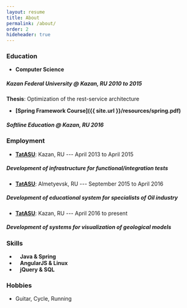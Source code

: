 ```yaml
---
layout: resume
title: About
permalink: /about/
order: 2
hideheader: true
---
```


### Education

+ **Computer Science**  
##### Kazan Federal University @ Kazan, RU 2010 to 2015  
**Thesis**: Optimization of the rest-service architecture
+ **[Spring Framework Course]({{ site.url }}/resources/spring.pdf)**  
##### Softline Education @ Kazan, RU 2016

### Employment

+ **[TatASU][tatasu-link]**: Kazan, RU --- April 2013 to April 2015  
##### Development of infrastructure for functional/integration tests 
+ **[TatASU][tatasu-link]**: Almetyevsk, RU  ---  September 2015 to April 2016  
##### Development of educational system for specialists of Oil industry
+ **[TatASU][tatasu-link]**: Kazan, RU ---  April 2016 to present  
##### Development of systems for visualization of geological models

### Skills

+ <i class="fa fa-star"></i><i class="fa fa-star"></i><i class="fa fa-star"></i><i class="fa fa-star"></i><i class="fa fa-star-o"></i> &nbsp;&nbsp; **Java & Spring**
+ <i class="fa fa-star"></i><i class="fa fa-star"></i><i class="fa fa-star"></i><i class="fa fa-star-o"></i><i class="fa fa-star-o"></i> &nbsp;&nbsp; **AngularJS & Linux**
+ <i class="fa fa-star"></i><i class="fa fa-star"></i><i class="fa fa-star-o"></i><i class="fa fa-star-o"></i><i class="fa fa-star-o"></i> &nbsp;&nbsp; **jQuery & SQL**

### Hobbies

+ Guitar, Cycle, Running

[tatasu-link]: http://www.tatintec.ru/asu